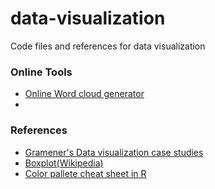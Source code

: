 # data-visualization
Code files and references for data visualization

### Online Tools
- [Online Word cloud generator](https://www.wordclouds.com/)
- 


### References
- [Gramener's Data visualization case studies](https://gramener.com/demo/)
- [Boxplot(Wikipedia)](https://en.wikipedia.org/wiki/Box_plot)
- [Color pallete cheat sheet in R](https://www.nceas.ucsb.edu/~frazier/RSpatialGuides/colorPaletteCheatsheet.pdf)

